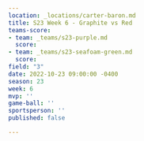 ```yaml
---
location: _locations/carter-baron.md
title: S23 Week 6 - Graphite vs Red
teams-score:
- team: _teams/s23-purple.md
  score: 
- team: _teams/s23-seafoam-green.md
  score: 
field: "3"
date: 2022-10-23 09:00:00 -0400
season: 23
week: 6
mvp: ''
game-ball: ''
sportsperson: ''
published: false

---
```

